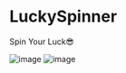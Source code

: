 # LuckySpinner
Spin Your Luck😎

![image](https://user-images.githubusercontent.com/44800557/211987479-bbbf362c-6a5b-4506-998d-b7f009f57e98.png)
![image](https://user-images.githubusercontent.com/44800557/211987822-d0be3e0c-d32b-40e7-a020-7f4df10ede52.png)


